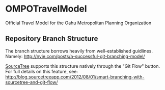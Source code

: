 # OMPOTravelModel
Official Travel Model for the Oahu Metropolitan Planning Organization

## Repository Branch Structure

The branch structure borrows heavily from well-established guidlines. Namely:
<a href="http://nvie.com/posts/a-successful-git-branching-model/">http://nvie.com/posts/a-successful-git-branching-model/</a>

[SourceTree](https://www.sourcetreeapp.com/) supports this structure natively through the "Git Flow" button.  For full details on this feature, see:
<a href="http://blog.sourcetreeapp.com/2012/08/01/smart-branching-with-sourcetree-and-git-flow/">http://blog.sourcetreeapp.com/2012/08/01/smart-branching-with-sourcetree-and-git-flow/</a>
